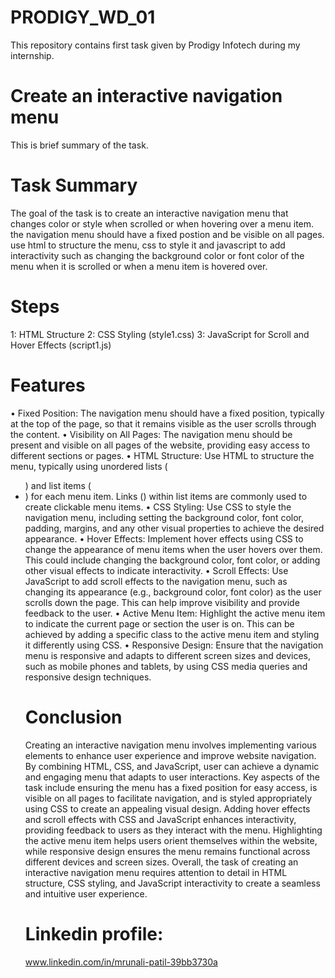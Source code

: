 # PRODIGY_WD_01
This repository contains first task given by Prodigy Infotech during my internship.
# Create an interactive navigation menu
This is brief summary of the task.
# Task Summary
The goal of the task is to create an interactive navigation menu that changes color or style when scrolled or when hovering over a menu item. the navigation menu should have a fixed postion and be visible on all pages. use html to structure the menu, css to style it and javascript to add interactivity such as changing the background color or font color of the menu when it is scrolled or when a menu item is hovered over.
# Steps 
1: HTML Structure
2: CSS Styling (style1.css)
3: JavaScript for Scroll and Hover Effects (script1.js)
# Features 
• Fixed Position: The navigation menu should have a fixed position, typically at the top of the page, so that it remains visible as the user scrolls through the content.
• Visibility on All Pages: The navigation menu should be present and visible on all pages of the website, providing easy access to different sections or pages.
• HTML Structure: Use HTML to structure the menu, typically using unordered lists (<ul>) and list items (<li>) for each menu item. Links (<a>) within list items are commonly used to create clickable menu items.
• CSS Styling: Use CSS to style the navigation menu, including setting the background color, font color, padding, margins, and any other visual properties to achieve the desired appearance.
• Hover Effects: Implement hover effects using CSS to change the appearance of menu items when the user hovers over them. This could include changing the background color, font color, or adding other visual 
  effects to indicate interactivity.
• Scroll Effects: Use JavaScript to add scroll effects to the navigation menu, such as changing its appearance (e.g., background color, font color) as the user scrolls down the page. This can help improve 
  visibility and provide feedback to the user.
• Active Menu Item: Highlight the active menu item to indicate the current page or section the user is on. This can be achieved by adding a specific class to the active menu item and styling it differently using 
  CSS.
• Responsive Design: Ensure that the navigation menu is responsive and adapts to different screen sizes and devices, such as mobile phones and tablets, by using CSS media queries and responsive design techniques.
# Conclusion
Creating an interactive navigation menu involves implementing various elements to enhance user experience and improve website navigation. By combining HTML, CSS, and JavaScript, user can achieve a dynamic and engaging menu that adapts to user interactions. Key aspects of the task include ensuring the menu has a fixed position for easy access, is visible on all pages to facilitate navigation, and is styled appropriately using CSS to create an appealing visual design. Adding hover effects and scroll effects with CSS and JavaScript enhances interactivity, providing feedback to users as they interact with the menu. Highlighting the active menu item helps users orient themselves within the website, while responsive design ensures the menu remains functional across different devices and screen sizes. Overall, the task of creating an interactive navigation menu requires attention to detail in HTML structure, CSS styling, and JavaScript interactivity to create a seamless and intuitive user experience.
# Linkedin profile:
www.linkedin.com/in/mrunali-patil-39bb3730a
